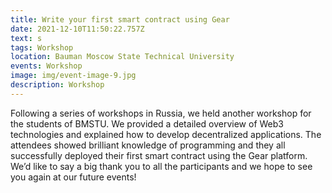 ```yaml
---
title: Write your first smart contract using Gear
date: 2021-12-10T11:50:22.757Z
text: s
tags: Workshop
location: Bauman Moscow State Technical University
events: Workshop
image: img/event-image-9.jpg
description: Workshop
---
```

Following a series of workshops in Russia, we held another workshop for the students of BMSTU. We provided a detailed overview of Web3 technologies and explained how to develop decentralized applications. The attendees showed brilliant knowledge of programming and they all successfully deployed their first smart contract using the Gear platform. We’d like to say a big thank you to all the participants and we hope to see you again at our future events!